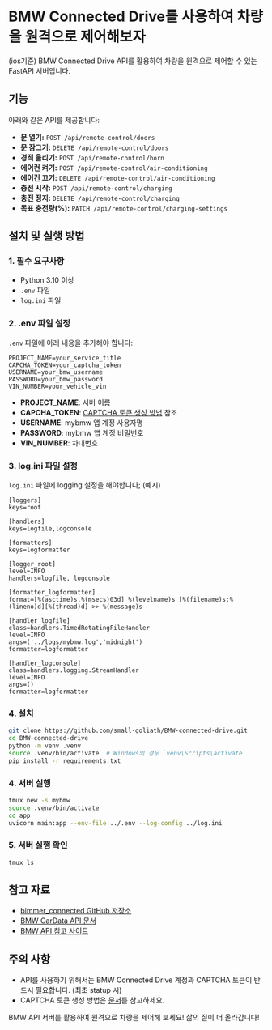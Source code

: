 # BMW Connected Drive를 사용하여 차량을 원격으로 제어해보자

(ios기준) BMW Connected Drive API를 활용하여 차량을 원격으로 제어할 수 있는 FastAPI 서버입니다.

## 기능

아래와 같은 API를 제공합니다:

- **문 열기:** `POST /api/remote-control/doors`
- **문 잠그기:** `DELETE /api/remote-control/doors`
- **경적 울리기:** `POST /api/remote-control/horn`
- **에어컨 켜기:** `POST /api/remote-control/air-conditioning`
- **에어컨 끄기:** `DELETE /api/remote-control/air-conditioning`
- **충전 시작:** `POST /api/remote-control/charging`
- **충전 정지:** `DELETE /api/remote-control/charging`
- **목표 충전량(%):** `PATCH /api/remote-control/charging-settings`

## 설치 및 실행 방법

### 1. 필수 요구사항

- Python 3.10 이상
- `.env` 파일
- `log.ini` 파일

### 2. .env 파일 설정

`.env` 파일에 아래 내용을 추가해야 합니다:

```
PROJECT_NAME=your_service_title
CAPCHA_TOKEN=your_captcha_token
USERNAME=your_bmw_username
PASSWORD=your_bmw_password
VIN_NUMBER=your_vehicle_vin
```

- **PROJECT_NAME**: 서버 이름
- **CAPCHA_TOKEN**: [CAPTCHA 토큰 생성 방법](https://bimmer-connected.readthedocs.io/en/stable/captcha.html) 참조
- **USERNAME**: mybmw 앱 계정 사용자명
- **PASSWORD**: mybmw 앱 계정 비밀번호
- **VIN_NUMBER**: 차대번호

### 3. log.ini 파일 설정

`log.ini` 파일에 logging 설정을 해야합니다;
(예시)
```
[loggers]
keys=root

[handlers]
keys=logfile,logconsole

[formatters]
keys=logformatter

[logger_root]
level=INFO
handlers=logfile, logconsole

[formatter_logformatter]
format=[%(asctime)s.%(msecs)03d] %(levelname)s [%(filename)s:%(lineno)d][%(thread)d] >> %(message)s

[handler_logfile]
class=handlers.TimedRotatingFileHandler
level=INFO
args=('../logs/mybmw.log','midnight')
formatter=logformatter

[handler_logconsole]
class=handlers.logging.StreamHandler
level=INFO
args=()
formatter=logformatter
```

### 4. 설치

```bash
git clone https://github.com/small-goliath/BMW-connected-drive.git
cd BMW-connected-drive
python -m venv .venv
source .venv/bin/activate  # Windows의 경우 `venv\Scripts\activate`
pip install -r requirements.txt
```

### 4. 서버 실행

```bash
tmux new -s mybmw
source .venv/bin/activate
cd app
uvicorn main:app --env-file ../.env --log-config ../log.ini
```

### 5. 서버 실행 확인

```bash
tmux ls
```

## 참고 자료

- [bimmer_connected GitHub 저장소](https://github.com/bimmerconnected/bimmer_connected?tab=readme-ov-file)
- [BMW CarData API 문서](https://bmw-cardata.bmwgroup.com/thirdparty/public/car-data/technical-configuration/api-documentation)
- [BMW API 참고 사이트](https://bmwapi.mihaiblaga.dev/)

## 주의 사항

- API를 사용하기 위해서는 BMW Connected Drive 계정과 CAPTCHA 토큰이 반드시 필요합니다. (최초 statup 시)
- CAPTCHA 토큰 생성 방법은 [문서](https://bimmer-connected.readthedocs.io/en/stable/captcha.html)를 참고하세요.

BMW API 서버를 활용하여 원격으로 차량을 제어해 보세요! 삶의 질이 더 올라갑니다!